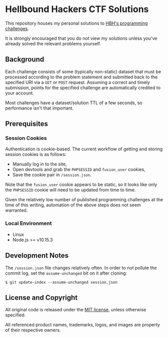 # Hellbound Hackers CTF Solutions

This repository houses my personal solutions to
[HBH's programming challenges][challenges].

It is strongly encouraged that you do not view my solutions unless you've
already solved the relevant problems yourself.


## Background

Each challenge consists of some (typically non-static) dataset that must be
processed according to the problem statement and submitted back to the specified
URI via a `GET` or `POST` request. Assuming a correct and timely submission,
points for the specified challenge are automatically credited to your account.

Most challenges have a dataset/solution TTL of a few seconds, so performance
isn't that important.


## Prerequisites

### Session Cookies

Authentication is cookie-based. The current workflow of getting and storing
session cookies is as follows:

- Manually log in to the site,
- Open devtools and grab the `PHPSESSID` and `fusion_user` cookies,
- Save the cookie pair in `/session.json`.

Note that the `fusion_user` cookie appears to be static, so it looks like only
the `PHPSESSID` cookie will need to be updated from time to time.

Given the relatively low number of published programming challenges at the time
of this writing, automation of the above steps does not seem warranted.

### Local Environment

- Linux
- Node.js >= v10.15.3


## Development Notes

The `/session.json` file changes relatively often. In order to not pollute the
commit log, set the `assume-unchanged` bit on it after cloning:

```text
$ git update-index --assume-unchanged session.json
```


## License and Copyright

All original code is released under the [MIT license][mit], unless otherwise
specified.

All referenced product names, trademarks, logos, and images are property of
their respective owners.


[challenges]: https://www.hellboundhackers.org/challenges/timed
              "Timed Challenges - Hellbound Hackers"

[mit]: http://opensource.org/licenses/MIT/
       "The MIT License (MIT)"
